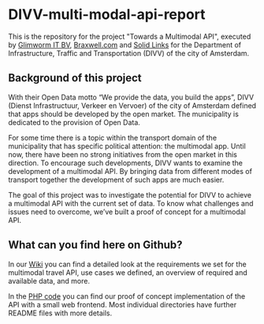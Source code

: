 DIVV-multi-modal-api-report
===========================

This is the repository for the project "Towards a Multimodal API", executed
by 
[Glimworm IT BV](http://glimworm.com/),
[Braxwell.com](http://www.braxwell.com/) and 
[Solid Links](http://solidlinks.nl/) for the 
Department of Infrastructure, Traffic and Transportation (DIVV) of the city
of Amsterdam.


Background of this project
--------------------------
With their Open Data motto “We provide the data, you build the apps”,
DIVV (Dienst Infrastructuur, Verkeer en Vervoer) of the city of Amsterdam
defined that apps should be developed by the open market.
The municipality is dedicated to the provision of Open Data.
 
For some time there is a topic within the transport domain of the 
municipality that has specific political attention: the multimodal app. 
Until now, there have been no strong initiatives from the open market in 
this direction. To encourage such developments, DIVV wants to examine the 
development of a multimodal API. By bringing data from different modes of 
transport together the development of such apps are much easier.

The goal of this project was to investigate the potential for DIVV to achieve 
a multimodal API with the current set of data. To know what challenges and 
issues need to overcome, we’ve built a proof of concept for a multimodal API.


What can you find here on Github?
---------------------------------
In our [Wiki](wiki/) you can find a detailed look at the requirements we 
set for the multimodal travel API, use cases we defined, an overview of 
required and available data, and more.

In the [PHP code](php/) you can find our proof of concept implementation of 
the API with a small web frontend. Most individual directories have further
README files with more details.